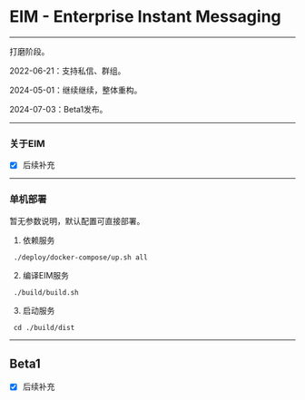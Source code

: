 # EIM - Enterprise Instant Messaging

----

打磨阶段。

2022-06-21：支持私信、群组。

2024-05-01：继续继续，整体重构。

2024-07-03：Beta1发布。

----

### 关于EIM
- [x] 后续补充

----

### 单机部署

暂无参数说明，默认配置可直接部署。

1. 依赖服务
```shell
 ./deploy/docker-compose/up.sh all
```
2. 编译EIM服务
```shell
 ./build/build.sh
```
3. 启动服务
```shell
 cd ./build/dist 
```
----

## Beta1

- [x] 后续补充
